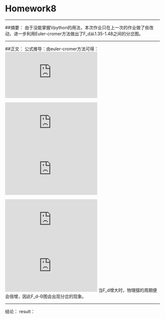 # Homework8



---

##摘要：
由于没能掌握Vpython的用法，本次作业只在上一次的作业做了些改动，进一步利用Euler-cromer方法做出了F_d从1.35-1.48之间的分岔图。

---
##正文：
公式推导：由euler-cromer方法可得：    
![](http://latex.codecogs.com/gif.latex?%5Cfrac%7Bd%20%5Comega%7D%7Bdt%7D%3D-%20%5Cfrac%7Bg%7D%7Bl%7Dsin%28%5Ctheta%29-q%20%5Cfrac%7Bd%5Ctheta%7D%7Bdt%7D&plus;F_D%20sin%28%5COmega_d%20t%29)

![](http://latex.codecogs.com/gif.latex?%5Cfrac%7Bd%5Ctheta%7D%7Bdt%7D%3D%5Comega)
![](http://latex.codecogs.com/gif.latex?%5Comega_%7Bi&plus;1%7D%3D%5Comega_i&plus;%5B-%28g/l%29sin%5Ctheta_i-q%5Comega_i&plus;F_Dsin%28%5COmega_Dt_i%29%5D%5CDelta%20t)    

![](http://latex.codecogs.com/gif.latex?%5Ctheta_%7Bi&plus;1%7D%3D%5Ctheta_i&plus;%5Comega_%7Bi&plus;1%7D%5CDelta%20t)    
![](http://latex.codecogs.com/gif.latex?t_%7Bi&plus;1%7D%3Dt_i%20&plus;%5CDelta%20t)
当F_d增大时，物理摆的周期便会倍增，因此F_d-Θ图会出现分岔的现象。

---
结论：
result：    
